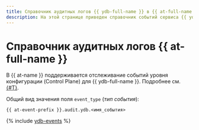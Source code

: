 ```yaml
---
title: Справочник аудитных логов {{ ydb-full-name }} в {{ at-full-name }}
description: На этой странице приведен справочник событий сервиса {{ ydb-name }}, отслеживаемых в {{ at-name }}.
---
```


# Справочник аудитных логов {{ at-full-name }}

В {{ at-name }} поддерживается отслеживание событий уровня конфигурации (Control Plane) для {{ ydb-full-name }}. Подробнее см. [{#T}](../audit-trails/concepts/format.md).

Общий вид значения поля `event_type` (_тип события_):

```text
{{ at-event-prefix }}.audit.ydb.<имя_события>
```

{% include [ydb-events](../_includes/audit-trails/events/ydb-events.md) %}